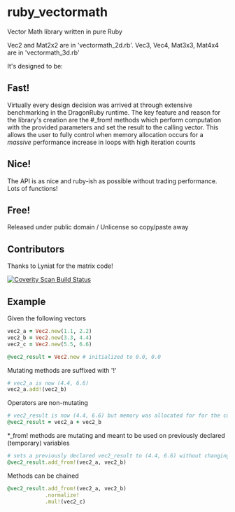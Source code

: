 # ruby_vectormath

Vector Math library written in pure Ruby

Vec2 and Mat2x2 are in 'vectormath_2d.rb'.  Vec3, Vec4, Mat3x3, Mat4x4 are in 'vectormath_3d.rb'

It's designed to be:

## Fast!
Virtually every design decision was arrived at through extensive benchmarking in the DragonRuby runtime.
The key feature and reason for the library's creation are the #_from! methods which perform computation with the provided parameters and set the result to the calling vector.
This allows the user to fully control when memory allocation occurs for a *massive* performance increase in loops with high iteration counts

## Nice!
The API is as nice and ruby-ish as possible without trading performance.  Lots of functions!

## Free!
Released under public domain / Unlicense so copy/paste away

## Contributors
Thanks to Lyniat for the matrix code!

[![Coverity Scan Build Status](https://scan.coverity.com/projects/24654/badge.svg)](https://scan.coverity.com/projects/xenobrain-ruby_vectormath)

## Example

Given the following vectors
```ruby
vec2_a = Vec2.new(1.1, 2.2)
vec2_b = Vec2.new(3.3, 4.4)
vec2_c = Vec2.new(5.5, 6.6)

@vec2_result = Vec2.new # initialized to 0.0, 0.0
```

Mutating methods are suffixed with '!'
```ruby
# vec2_a is now (4.4, 6.6)
vec2_a.add!(vec2_b)
```

Operators are non-mutating
```ruby
# vec2_result is now (4.4, 6.6) but memory was allocated for for the copy, which is slow
@vec2_result = vec2_a + vec2_b
```

*_from! methods are mutating and meant to be used on previously declared (temporary) variables
```ruby
# sets a previously declared vec2_result to (4.4, 6.6) without changing vec2_a or vec2_b.  Much faster!
@vec2_result.add_from!(vec2_a, vec2_b)
```

Methods can be chained
```ruby
@vec2_result.add_from!(vec2_a, vec2_b)
            .normalize!
            .mul!(vec2_c)
```
